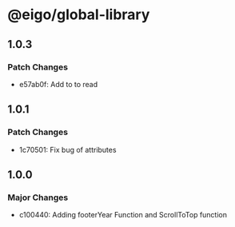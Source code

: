 # @eigo/global-library

## 1.0.3

### Patch Changes

- e57ab0f: Add to to read

## 1.0.1

### Patch Changes

- 1c70501: Fix bug of attributes

## 1.0.0

### Major Changes

- c100440: Adding footerYear Function and ScrollToTop function
